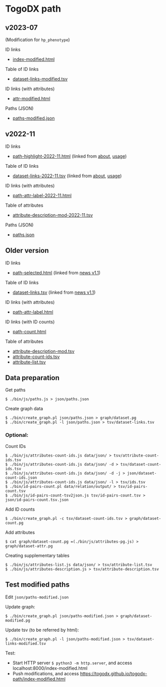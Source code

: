 # TogoDX path

## v2023-07
(Modification for `hp_phenotype`)

ID links
* [index-modified.html](https://togodx.github.io/togodx-path/index-modified.html)

Table of ID links
* [dataset-links-modified.tsv](https://github.com/togodx/togodx-path/blob/main/tsv/dataset-links-modified.tsv)

ID links (with attributes)
* [attr-modified.html](https://togodx.github.io/togodx-path/attr-modified.html)

Paths (JSON)
* [paths-modified.json](https://github.com/togodx/togodx-path/blob/main/json/paths-modified.json)

## v2022-11

ID links
* [path-highlight-2022-11.html](https://togodx.github.io/togodx-path/path-highlight-2022-11.html) (linked from [about](https://togodx.github.io/togodx-config-human/about.html), [usage](https://togodx.github.io/togodx-config-human/usage.html))

Table of ID links
* [dataset-links-2022-11.tsv](https://github.com/togodx/togodx-path/blob/main/tsv/dataset-links-2022-11.tsv) (linked from [about](https://togodx.github.io/togodx-config-human/about.html), [usage](https://togodx.github.io/togodx-config-human/usage.html))

ID links (with attributes)
* [path-attr-label-2022-11.html](https://togodx.github.io/togodx-path/path-attr-label-2022-11.html)

Table of attributes
* [attribute-description-mod-2022-11.tsv](https://github.com/togodx/togodx-path/blob/main/tsv/attribute-description-mod-2022-11.tsv)

Paths (JSON)
* [paths.json](https://github.com/togodx/togodx-path/blob/main/json/paths.json)

## Older version

ID links
* [path-selected.html](https://togodx.github.io/togodx-path/path-selected.html) (linked from [news v1.1](https://dbcls.rois.ac.jp/ja/2022/06/20/post1.html))

Table of ID links
* [dataset-links.tsv](https://github.com/togodx/togodx-path/blob/main/tsv/dataset-links.tsv) (linked from [news v1.1](https://dbcls.rois.ac.jp/ja/2022/06/20/post1.html))

ID links (with attributes)
* [path-attr-label.html](https://togodx.github.io/togodx-path/path-attr-label.html)

ID links (with ID counts)
* [path-count.html](https://togodx.github.io/togodx-path/path-count.html)

Table of attributes
* [attribute-description-mod.tsv](https://github.com/togodx/togodx-path/blob/main/tsv/attribute-description-mod.tsv)
* [attribute-count-ids.tsv](https://github.com/togodx/togodx-path/blob/main/tsv/attribute-count-ids.tsv)
* [attribute-list.tsv](https://github.com/togodx/togodx-path/blob/main/tsv/attribute-list.tsv)

## Data preparation

Get paths
```
$ ./bin/js/paths.js > json/paths.json
```

Create graph data
```
$ ./bin/create_graph.pl json/paths.json > graph/dataset.pg
$ ./bin/create_graph.pl -l json/paths.json > tsv/dataset-links.tsv
```

### Optional:

Count IDs
```
$ ./bin/js/attributes-count-ids.js data/json/ > tsv/attribute-count-ids.tsv
$ ./bin/js/attributes-count-ids.js data/json/ -d > tsv/dataset-count-ids.tsv
$ ./bin/js/attributes-count-ids.js data/json/ -d -j > json/dataset-count-ids.json
$ ./bin/js/attributes-count-ids.js data/json/ -l > tsv/ids.tsv
$ ./bin/id-pairs-count.pl data/relation/output/ > tsv/id-pairs-count.tsv
$ ./bin/js/id-pairs-count-tsv2json.js tsv/id-pairs-count.tsv > json/id-pairs-count.tsv.json
```

Add ID counts
```
$ ./bin/create_graph.pl -c tsv/dataset-count-ids.tsv > graph/dataset-count.pg
```

Add attributes
```
$ cat graph/dataset-count.pg =(./bin/js/attributes-pg.js) > graph/dataset-attr.pg
```

Creating supplementary tables
```
$ ./bin/js/attributes-list.js data/json/ > tsv/attribute-list.tsv
$ ./bin/js/attributes-description.js > tsv/attribute-description.tsv
```

## Test modified paths

Edit `json/paths-modified.json`

Update graph:
```
$ ./bin/create_graph.pl json/paths-modified.json > graph/dataset-modified.pg
```

Update tsv (to be referred by html):
```
$ ./bin/create_graph.pl -l json/paths-modified.json > tsv/dataset-links-modified.tsv
```

Test:
* Start HTTP server `$ python3 -m http.server`, and access localhost:8000/index-modified.html
* Push modifications, and access https://togodx.github.io/togodx-path/index-modified.html
